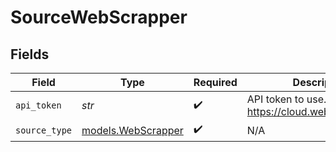 # SourceWebScrapper


## Fields

| Field                                                        | Type                                                         | Required                                                     | Description                                                  |
| ------------------------------------------------------------ | ------------------------------------------------------------ | ------------------------------------------------------------ | ------------------------------------------------------------ |
| `api_token`                                                  | *str*                                                        | :heavy_check_mark:                                           | API token to use. Find it at https://cloud.webscraper.io/api |
| `source_type`                                                | [models.WebScrapper](../models/webscrapper.md)               | :heavy_check_mark:                                           | N/A                                                          |